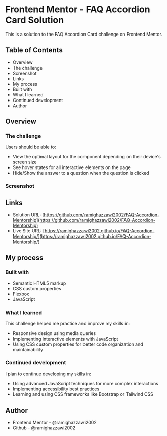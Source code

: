 # Frontend Mentor - FAQ Accordion Card Solution

This is a solution to the FAQ Accordion Card challenge on Frontend Mentor.

## Table of Contents
- Overview
- The challenge
- Screenshot
- Links
- My process
- Built with
- What I learned
- Continued development
- Author

## Overview

### The challenge
Users should be able to:
- View the optimal layout for the component depending on their device's screen size
- See hover states for all interactive elements on the page
- Hide/Show the answer to a question when the question is clicked

### Screenshot

## Links
- Solution URL: [https://github.com/ramighazzawi2002/FAQ-Accordion-Mentorship](https://github.com/ramighazzawi2002/FAQ-Accordion-Mentorship)
- Live Site URL: [https://ramighazzawi2002.github.io/FAQ-Accordion-Mentorship/](https://ramighazzawi2002.github.io/FAQ-Accordion-Mentorship/)

## My process

### Built with
- Semantic HTML5 markup
- CSS custom properties
- Flexbox
- JavaScript

### What I learned
This challenge helped me practice and improve my skills in:
- Responsive design using media queries
- Implementing interactive elements with JavaScript
- Using CSS custom properties for better code organization and maintainability

### Continued development
I plan to continue developing my skills in:
- Using advanced JavaScript techniques for more complex interactions
- Implementing accessibility best practices
- Learning and using CSS frameworks like Bootstrap or Tailwind CSS

## Author
- Frontend Mentor - @ramighazzawi2002
- Github - @ramighazzawi2002